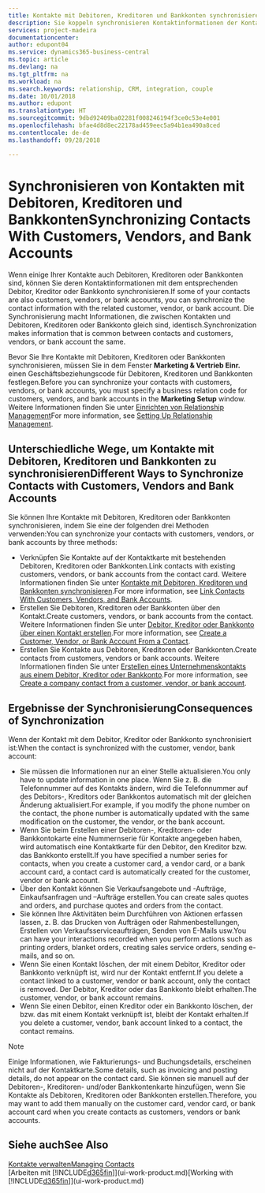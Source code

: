 ```yaml
---
title: Kontakte mit Debitoren, Kreditoren und Bankkonten synchronisieren| Microsoft Docs
description: Sie koppeln synchronisieren Kontaktinformationen der Kontakte, die auch Debitoren, Kreditoren oder Bankkonten sind, so aktualisieren Sie nur Informationen in einem Bereich.
services: project-madeira
documentationcenter: 
author: edupont04
ms.service: dynamics365-business-central
ms.topic: article
ms.devlang: na
ms.tgt_pltfrm: na
ms.workload: na
ms.search.keywords: relationship, CRM, integration, couple
ms.date: 10/01/2018
ms.author: edupont
ms.translationtype: HT
ms.sourcegitcommit: 9dbd92409ba02281f008246194f3ce0c53e4e001
ms.openlocfilehash: bfae4d8d8ec22178ad459eec5a94b1ea490a8ced
ms.contentlocale: de-de
ms.lasthandoff: 09/28/2018

---
```

# <a name="synchronizing-contacts-with-customers-vendors-and-bank-accounts"></a><span data-ttu-id="48640-103">Synchronisieren von Kontakten mit Debitoren, Kreditoren und Bankkonten</span><span class="sxs-lookup"><span data-stu-id="48640-103">Synchronizing Contacts With Customers, Vendors, and Bank Accounts</span></span>
<span data-ttu-id="48640-104">Wenn einige Ihrer Kontakte auch Debitoren, Kreditoren oder Bankkonten sind, können Sie deren Kontaktinformationen mit dem entsprechenden Debitor, Kreditor oder Bankkonto synchronisieren.</span><span class="sxs-lookup"><span data-stu-id="48640-104">If some of your contacts are also customers, vendors, or bank accounts, you can synchronize the contact information with the related customer, vendor, or bank account.</span></span> <span data-ttu-id="48640-105">Die Synchronisierung macht Informationen, die zwischen Kontakten und Debitoren, Kreditoren oder Bankkonto gleich sind, identisch.</span><span class="sxs-lookup"><span data-stu-id="48640-105">Synchronization makes information that is common between contacts and customers, vendors, or bank account the same.</span></span>  

<span data-ttu-id="48640-106">Bevor Sie Ihre Kontakte mit Debitoren, Kreditoren oder Bankkonten synchronisieren, müssen Sie in dem Fenster **Marketing & Vertrieb Einr.** einen Geschäftsbeziehungscode für Debitoren, Kreditoren und Bankkonten festlegen.</span><span class="sxs-lookup"><span data-stu-id="48640-106">Before you can synchronize your contacts with customers, vendors, or bank accounts, you must specify a business relation code for customers, vendors, and bank accounts in the **Marketing Setup** window.</span></span> <span data-ttu-id="48640-107">Weitere Informationen finden Sie unter [Einrichten von Relationship Management](marketing-setup-marketing.md)</span><span class="sxs-lookup"><span data-stu-id="48640-107">For more information, see [Setting Up Relationship Management](marketing-setup-marketing.md).</span></span>

## <a name="different-ways-to-synchronize-contacts-with-customers-vendors-and-bank-accounts"></a><span data-ttu-id="48640-108">Unterschiedliche Wege, um Kontakte mit Debitoren, Kreditoren und Bankkonten zu synchronisieren</span><span class="sxs-lookup"><span data-stu-id="48640-108">Different Ways to Synchronize Contacts with Customers, Vendors and Bank Accounts</span></span>
<span data-ttu-id="48640-109">Sie können Ihre Kontakte mit Debitoren, Kreditoren oder Bankkonten synchronisieren, indem Sie eine der folgenden drei Methoden verwenden:</span><span class="sxs-lookup"><span data-stu-id="48640-109">You can synchronize your contacts with customers, vendors, or bank accounts by three methods:</span></span>

* <span data-ttu-id="48640-110">Verknüpfen Sie Kontakte auf der Kontaktkarte mit bestehenden Debitoren, Kreditoren oder Bankkonten.</span><span class="sxs-lookup"><span data-stu-id="48640-110">Link contacts with existing customers, vendors, or bank accounts from the contact card.</span></span> <span data-ttu-id="48640-111">Weitere Informationen finden Sie unter [Kontakte mit Debitoren, Kreditoren und Bankkonten synchronisieren](marketing-how-link-contact.md).</span><span class="sxs-lookup"><span data-stu-id="48640-111">For more information, see [Link Contacts With Customers, Vendors, and Bank Accounts](marketing-how-link-contact.md).</span></span>
* <span data-ttu-id="48640-112">Erstellen Sie Debitoren, Kreditoren oder Bankkonten über den Kontakt.</span><span class="sxs-lookup"><span data-stu-id="48640-112">Create customers, vendors, or bank accounts from the contact.</span></span> <span data-ttu-id="48640-113">Weitere Informationen finden Sie unter [Debitor, Kreditor oder Bankkonto über einen Kontakt erstellen](marketing-how-create-contacts-new-customers-vendors-bank-accounts.md).</span><span class="sxs-lookup"><span data-stu-id="48640-113">For more information, see [Create a Customer, Vendor, or Bank Account From a Contact](marketing-how-create-contacts-new-customers-vendors-bank-accounts.md).</span></span>
* <span data-ttu-id="48640-114">Erstellen Sie Kontakte aus Debitoren, Kreditoren oder Bankkonten.</span><span class="sxs-lookup"><span data-stu-id="48640-114">Create contacts from customers, vendors or bank accounts.</span></span> <span data-ttu-id="48640-115">Weitere Informationen finden Sie unter [Erstellen eines Unternehmenskontakts aus einem Debitor, Kreditor oder Bankkonto](marketing-how-create-contact-companies.md).</span><span class="sxs-lookup"><span data-stu-id="48640-115">For more information, see [Create a company contact from a customer, vendor, or bank account](marketing-how-create-contact-companies.md).</span></span>

## <a name="consequences-of-synchronization"></a><span data-ttu-id="48640-116">Ergebnisse der Synchronisierung</span><span class="sxs-lookup"><span data-stu-id="48640-116">Consequences of Synchronization</span></span>
<span data-ttu-id="48640-117">Wenn der Kontakt mit dem Debitor, Kreditor oder Bankkonto synchronisiert ist:</span><span class="sxs-lookup"><span data-stu-id="48640-117">When the contact is synchronized with the customer, vendor, bank account:</span></span>

* <span data-ttu-id="48640-118">Sie müssen die Informationen nur an einer Stelle aktualisieren.</span><span class="sxs-lookup"><span data-stu-id="48640-118">You only have to update information in one place.</span></span> <span data-ttu-id="48640-119">Wenn Sie z. B. die Telefonnummer auf des Kontakts ändern, wird die Telefonnummer auf des Debitors-, Kreditors oder Bankkontos automatisch mit der gleichen Änderung aktualisiert.</span><span class="sxs-lookup"><span data-stu-id="48640-119">For example, if you modify the phone number on the contact, the phone number is automatically updated with the same modification on the customer, the vendor, or the bank account.</span></span>
* <span data-ttu-id="48640-120">Wenn Sie beim Erstellen einer Debitoren-, Kreditoren- oder Bankkontokarte eine Nummernserie für Kontakte angegeben haben, wird automatisch eine Kontaktkarte für den Debitor, den Kreditor bzw. das Bankkonto erstellt.</span><span class="sxs-lookup"><span data-stu-id="48640-120">If you have specified a number series for contacts, when you create a customer card, a vendor card, or a bank account card, a contact card is automatically created for the customer, vendor or bank account.</span></span>
* <span data-ttu-id="48640-121">Über den Kontakt können Sie Verkaufsangebote und -Aufträge, Einkaufsanfragen und –Aufträge erstellen.</span><span class="sxs-lookup"><span data-stu-id="48640-121">You can create sales quotes and orders, and purchase quotes and orders from the contact.</span></span>
* <span data-ttu-id="48640-122">Sie können Ihre Aktivitäten beim Durchführen von Aktionen erfassen lassen, z. B. das Drucken von Aufträgen oder Rahmenbestellungen, Erstellen von Verkaufsserviceaufträgen, Senden von E-Mails usw.</span><span class="sxs-lookup"><span data-stu-id="48640-122">You can have your interactions recorded when you perform actions such as printing orders, blanket orders, creating sales service orders, sending e-mails, and so on.</span></span>
* <span data-ttu-id="48640-123">Wenn Sie einen Kontakt löschen, der mit einem Debitor, Kreditor oder Bankkonto verknüpft ist, wird nur der Kontakt entfernt.</span><span class="sxs-lookup"><span data-stu-id="48640-123">If you delete a contact linked to a customer, vendor or bank account, only the contact is removed.</span></span> <span data-ttu-id="48640-124">Der Debitor, Kreditor oder das Bankkonto bleibt erhalten.</span><span class="sxs-lookup"><span data-stu-id="48640-124">The customer, vendor, or bank account remains.</span></span>
* <span data-ttu-id="48640-125">Wenn Sie einen Debitor, einen Kreditor oder ein Bankkonto löschen, der bzw. das mit einem Kontakt verknüpft ist, bleibt der Kontakt erhalten.</span><span class="sxs-lookup"><span data-stu-id="48640-125">If you delete a customer, vendor, bank account linked to a contact, the contact remains.</span></span>

> [!NOTE]  
>   <span data-ttu-id="48640-126">Einige Informationen, wie Fakturierungs- und Buchungsdetails, erscheinen nicht auf der Kontaktkarte.</span><span class="sxs-lookup"><span data-stu-id="48640-126">Some details, such as invoicing and posting details, do not appear on the contact card.</span></span> <span data-ttu-id="48640-127">Sie können sie manuell auf der Debitoren-, Kreditoren- und/oder Bankkontenkarte hinzufügen, wenn Sie Kontakte als Debitoren, Kreditoren oder Bankkonten erstellen.</span><span class="sxs-lookup"><span data-stu-id="48640-127">Therefore, you may want to add them manually on the customer card, vendor card, or bank account card when you create contacts as customers, vendors or bank accounts.</span></span>

## <a name="see-also"></a><span data-ttu-id="48640-128">Siehe auch</span><span class="sxs-lookup"><span data-stu-id="48640-128">See Also</span></span>
[<span data-ttu-id="48640-129">Kontakte verwalten</span><span class="sxs-lookup"><span data-stu-id="48640-129">Managing Contacts</span></span>](marketing-contacts.md)  
<span data-ttu-id="48640-130">[Arbeiten mit [!INCLUDE[d365fin](includes/d365fin_md.md)]](ui-work-product.md)</span><span class="sxs-lookup"><span data-stu-id="48640-130">[Working with [!INCLUDE[d365fin](includes/d365fin_md.md)]](ui-work-product.md)</span></span>


